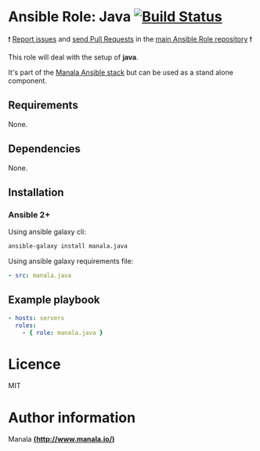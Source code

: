 # Ansible Role: Java [![Build Status](https://travis-ci.org/manala/ansible-role-java.svg?branch=master)](https://travis-ci.org/manala/ansible-role-java)

:exclamation: [Report issues](https://github.com/manala/ansible-roles/issues) and [send Pull Requests](https://github.com/manala/ansible-roles/pulls) in the [main Ansible Role repository](https://github.com/manala/ansible-roles) :exclamation:

This role will deal with the setup of __java__.

It's part of the [Manala Ansible stack](http://www.manala.io) but can be used as a stand alone component.

## Requirements

None.

## Dependencies

None.

## Installation

### Ansible 2+

Using ansible galaxy cli:

```bash
ansible-galaxy install manala.java
```

Using ansible galaxy requirements file:

```yaml
- src: manala.java
```

## Example playbook

```yaml
- hosts: servers
  roles:
    - { role: manala.java }
```

# Licence

MIT

# Author information

Manala [**(http://www.manala.io/)**](http://www.manala.io)
